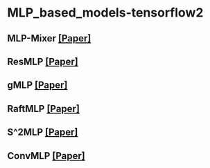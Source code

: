 # MLP_based_models-tensorflow2

## MLP-Mixer [[Paper]](https://arxiv.org/abs/2105.01601)  

## ResMLP [[Paper]](https://arxiv.org/abs/2105.03404)  

## gMLP [[Paper]](https://arxiv.org/abs/2105.08050)  

## RaftMLP [[Paper]](https://arxiv.org/abs/2108.04384)  

## S^2MLP [[Paper]](https://arxiv.org/abs/2106.07477)

## ConvMLP [[Paper]](https://arxiv.org/abs/2109.04454)

